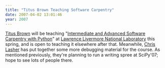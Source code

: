 ```yaml
---
title: "Titus Brown Teaching Software Carpentry"
date: 2007-04-02 13:01:46
year: 2007
---
```

<a href="http://ivory.idyll.org/">Titus Brown</a> will be teaching "<a href="http://ivory.idyll.org/blog/apr-07/class-blurb.html">Intermediate and Advanced Software Carpentry with Python</a>" at <a href="http://www.llnl.gov">Lawrence Livermore National Laboratory</a> this spring, and is open to teaching it elsewhere after that.  Meanwhile, <a href="http://gotgenes.com/">Chris Lasher</a> has put together some more debugging material for the course.  As mentioned previously, they're planning to run a writing spree at SciPy'07; hope to see lots of people there.
